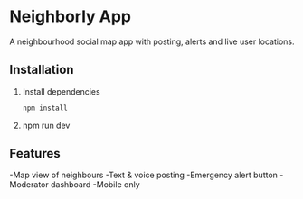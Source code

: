 # Neighborly App

A neighbourhood social map app with posting, alerts and live user locations.

## Installation

1. Install dependencies  
   ```bash
   npm install

2. npm run dev

## Features
-Map view of neighbours
-Text & voice posting
-Emergency alert button
-Moderator dashboard
-Mobile only